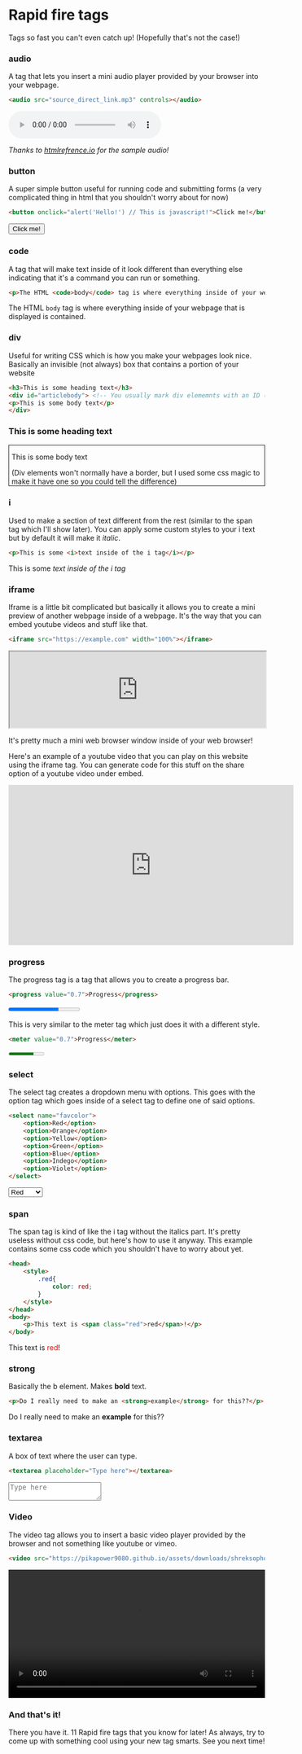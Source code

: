 # Rapid fire tags

Tags so fast you can't even catch up! (Hopefully that's not the case!)

### audio
A tag that lets you insert a mini audio player provided by your browser into your webpage. 

```html
<audio src="source_direct_link.mp3" controls></audio>
```

<audio src="https://htmlreference.io/assets/Hal.mp3" controls></audio>

*Thanks to [htmlrefrence.io](https://htmlreference.io/) for the sample audio!*

### button

A super simple button useful for running code and submitting forms (a very complicated thing in html that you shouldn't worry about for now)

```html
<button onclick="alert('Hello!') // This is javascript!">Click me!</button>
```
<button onclick="alert('Hello!')">Click me!</button>

### code

A tag that will make text inside of it look different than everything else indicating that it's a command you can run or something.

```html
<p>The HTML <code>body</code> tag is where everything inside of your webpage that is displayed is contained.</p>
```
<p>The HTML <code>body</code> tag is where everything inside of your webpage that is displayed is contained.</p>

### div

Useful for writing CSS which is how you make your webpages look nice. Basically an invisible (not always) box that contains a portion of your website

```html
<h3>This is some heading text</h3>
<div id="articlebody"> <!-- You usually mark div elememnts with an ID (you can do this with any element)-->
<p>This is some body text</p>
</div>
```

<h3>This is some heading text</h3>
<div id="articlebody" style="border-style:solid; border-width: 1px; padding-left: 5px; /* This is some css code ;) */">
<p>This is some body text</p>
(Div elements won't normally have a border, but I used some css magic to make it have one so you could tell the difference)
</div>

### i

Used to make a section of text different from the rest (similar to the span tag which I'll show later). You can apply some custom styles to your i text but by default it will make it *italic*. 

```html
<p>This is some <i>text inside of the i tag</i></p>
```
<p>This is some <i>text inside of the i tag</i></p>

### iframe

Iframe is a little bit complicated but basically it allows you to create a mini preview of another webpage inside of a webpage. It's the way that you can embed youtube videos and stuff like that.

```html
<iframe src="https://example.com" width="100%"></iframe>
```
<iframe src="https://example.com" width="100%"></iframe>

It's pretty much a mini web browser window inside of your web browser!

Here's an example of a youtube video that you can play on this website using the iframe tag. You can generate code for this stuff on the share option of a youtube video  under embed.

<iframe width="560" height="315" src="https://www.youtube.com/embed/j5a0jTc9S10?controls=0" title="YouTube video player" frameborder="0" allow="accelerometer; clipboard-write; encrypted-media; gyroscope; picture-in-picture" allowfullscreen></iframe>

### progress

The progress tag is a tag that allows you to create a progress bar.

```html
<progress value="0.7">Progress</progress>
```
<progress value="0.7">Progress</progress>

This is very similar to the meter tag which just does it with a different style.

```html
<meter value="0.7">Progress</meter>
```

<meter value="0.7">Progress</meter>

### select

The select tag creates a dropdown menu with options. This goes with the option tag which goes inside of a select tag to define one of said options.

```html
<select name="favcolor">
	<option>Red</option>
	<option>Orange</option>
	<option>Yellow</option>
	<option>Green</option>
	<option>Blue</option>
	<option>Indego</option>
	<option>Violet</option>
</select>
```

<select name="favcolor">
<option>Red</option>
<option>Orange</option>
<option>Yellow</option>
<option>Green</option>
<option>Blue</option>
<option>Indego</option>
<option>Violet</option>
</select>

### span

The span tag is kind of like the i tag without the italics part. It's pretty useless without css code, but here's how to use it anyway. This example contains some css code which you shouldn't have to worry about yet.

```html
<head>
	<style>
		.red{
			color: red;
		}
	</style>
</head>
<body>
	<p>This text is <span class="red">red</span>!</p>
</body>
```

<p>This text is <span style="color: red;">red</span>!</p>

### strong

Basically the b element. Makes **bold** text.

```html
<p>Do I really need to make an <strong>example</strong> for this??</p>
```
<p>Do I really need to make an <strong>example</strong> for this??</p>

### textarea

A box of text where the user can type.

```html
<textarea placeholder="Type here"></textarea>
```

<textarea placeholder="Type here"></textarea>

### Video

The video tag allows you to insert a basic video player provided by the browser and not something like youtube or vimeo.

```html
<video src="https://pikapower9080.github.io/assets/downloads/shreksophone_short.mp4" controls></video>
```

<video src="https://pikapower9080.github.io/assets/downloads/shreksophone_short.mp4" controls width="100%"></video>

### And that's it!

There you have it. 11 Rapid fire tags that you know for later! As always, try to come up with something cool using your new tag smarts. See you next time!
